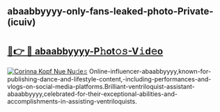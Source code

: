 ## abaabbyyyy-only-fans​-leaked-photo​-Private-(icuiv)


# <h2><a href="https://mediaupload.pro?title=abaabbyyyy&ref=git">🔗👉 🔴 abaabbyyyy-P𝚑ot𝚘𝚜-V𝚒d𝚎o</a></h2>

[![Corinna Kopf Nue Nu𝚍e𝚜](https://i.imgur.com/0qMVB7G.gif)](https://mediaupload.pro?title=abaabbyyyy&ref=git)
Online-influencer-abaabbyyyy,known-for-publishing-dance-and-lifestyle-content,-including-performances-and-vlogs-on-social-media-platforms.Brilliant-ventriloquist-assistant-abaabbyyyy,celebrated-for-their-exceptional-abilities-and-accomplishments-in-assisting-ventriloquists.  